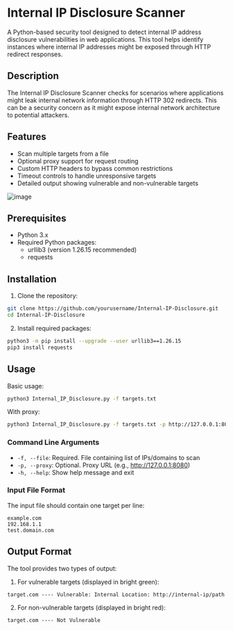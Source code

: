 # Internal IP Disclosure Scanner

A Python-based security tool designed to detect internal IP address disclosure vulnerabilities in web applications. This tool helps identify instances where internal IP addresses might be exposed through HTTP redirect responses.

## Description

The Internal IP Disclosure Scanner checks for scenarios where applications might leak internal network information through HTTP 302 redirects. This can be a security concern as it might expose internal network architecture to potential attackers.

## Features

- Scan multiple targets from a file
- Optional proxy support for request routing
- Custom HTTP headers to bypass common restrictions
- Timeout controls to handle unresponsive targets
- Detailed output showing vulnerable and non-vulnerable targets

![image](https://github.com/user-attachments/assets/973cf8bb-38a3-4918-a125-c9083da7d1d0)

## Prerequisites

- Python 3.x
- Required Python packages:
  - urllib3 (version 1.26.15 recommended)
  - requests

## Installation

1. Clone the repository:
```bash
git clone https://github.com/yourusername/Internal-IP-Disclosure.git
cd Internal-IP-Disclosure
```

2. Install required packages:
```bash
python3 -m pip install --upgrade --user urllib3==1.26.15
pip3 install requests
```

## Usage

Basic usage:
```bash
python3 Internal_IP_Disclosure.py -f targets.txt
```

With proxy:
```bash
python3 Internal_IP_Disclosure.py -f targets.txt -p http://127.0.0.1:8080
```

### Command Line Arguments

- `-f, --file`: Required. File containing list of IPs/domains to scan
- `-p, --proxy`: Optional. Proxy URL (e.g., http://127.0.0.1:8080)
- `-h, --help`: Show help message and exit

### Input File Format

The input file should contain one target per line:
```
example.com
192.168.1.1
test.domain.com
```

## Output Format

The tool provides two types of output:

1. For vulnerable targets (displayed in bright green):
```
target.com ---- Vulnerable: Internal Location: http://internal-ip/path
```

2. For non-vulnerable targets (displayed in bright red):
```
target.com ---- Not Vulnerable
```
